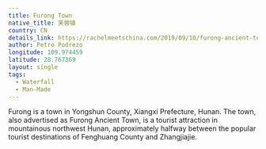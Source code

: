 ```yaml
---
title: Furong Town
native_title: 芙蓉镇
country: CN
details_link: https://rachelmeetschina.com/2019/09/10/furong-ancient-town-the-magical-waterfall-village-of-hunan-china/
author: Petro Podrezo
longitude: 109.974459
latitude: 28.767369
layout: single
tags:
  - Waterfall
  - Man-Made
---
```

Furong is a town in Yongshun County, Xiangxi Prefecture, Hunan. The town, also advertised as Furong Ancient Town, is a tourist attraction in mountainous northwest Hunan, approximately halfway between the popular tourist destinations of Fenghuang County and Zhangjiajie.
